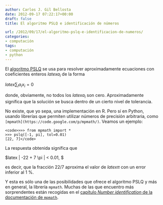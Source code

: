 ```yaml
---
author: Carlos J. Gil Bellosta
date: 2012-09-17 07:22:17+00:00
draft: false
title: El algoritmo PSLQ e identificación de números

url: /2012/09/17/el-algoritmo-pslq-e-identificacion-de-numeros/
categories:
- computación
tags:
- computación
- python
---
```


El [algoritmo PSLQ](http://mathworld.wolfram.com/PSLQAlgorithm.html) se usa para resolver aproximadamente ecuaciones con coeficientes enteros $latex a_i$ de la forma



$latex \sum_i a_i x_i = 0$



donde, obviamente, no todos los $latex a_i$ son cero. Aproximadamente significa que la solución se busca dentro de un cierto nivel de tolerancia.

No existe, que yo sepa, una implementación en R. Pero sí en Python, usando librerías que permiten utilizar números de precisión arbitraria, como `[mpmath](https://code.google.com/p/mpmath/)`. Veamos un ejemplo:



    <code>>>> from mpmath import *
    >>> pslq([-1, pi], tol=0.01)
    [22, 7]</code>



La respuesta obtenida significa que



$latex | -22 + 7 \pi | < 0.01, $



es decir, que la fracción 22/7 aproxima el valor de $latex \pi$ con un error inferior al 1 %.

Y esta es sólo una de las posibilidades que ofrece el algoritmo PSLQ y más en general, la librería `mpmath`. Muchas de las que encuentro más sorprendentes están recogidas en el [capítulo _Number identification_ de la documentación de `mpmath`](http://mpmath.googlecode.com/svn/trunk/doc/build/identification.html).

